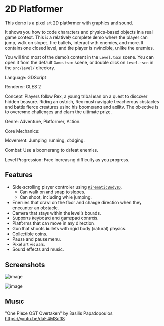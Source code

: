 # 2D Platformer

This demo is a pixel art 2D platformer with graphics and sound.

It shows you how to code characters and physics-based objects
in a real game context. This is a relatively complete demo
where the player can jump, walk on slopes, fire bullets,
interact with enemies, and more. It contains one closed
level, and the player is invincible, unlike the enemies.

You will find most of the demo’s content in the `Level.tscn` scene.
You can open it from the default `Game.tscn` scene, or double
click on `Level.tscn` in the `src/Level/` directory.

Language: GDScript

Renderer: GLES 2

Concept: Players follow Rex, a young tribal man on a quest to discover hidden treasure. Riding an ostrich, Rex must navigate treacherous obstacles and battle fierce creatures using his boomerang and agility. The objective is to overcome challenges and claim the ultimate prize.

Genre: Adventure, Platformer, Action.

Core Mechanics:

Movement: Jumping, running, dodging.

Combat: Use a boomerang to defeat enemies.

Level Progression: Face increasing difficulty as you progress.

## Features

- Side-scrolling player controller using [`KinematicBody2D`](https://docs.godotengine.org/en/latest/classes/class_kinematicbody2d.html).
    - Can walk on and snap to slopes.
    - Can shoot, including while jumping.
- Enemies that crawl on the floor and change direction when they encounter an obstacle.
- Camera that stays within the level’s bounds.
- Supports keyboard and gamepad controls.
- Platforms that can move in any direction.
- Gun that shoots bullets with rigid body (natural) physics.
- Collectible coins.
- Pause and pause menu.
- Pixel art visuals.
- Sound effects and music.

## Screenshots

![image](https://github.com/user-attachments/assets/bbbc5f61-a275-41c0-9586-59d56fb12ad7)


![image](https://github.com/user-attachments/assets/afc6de61-8428-4fbb-aee0-ccb736f2a1f4)


## Music

"One Piece OST Overtaken" by Basilis Papadopoulos https://youtu.be/daFi4MScfl8
